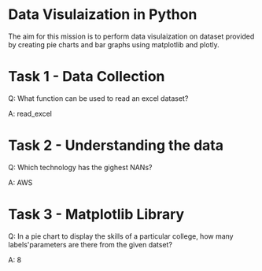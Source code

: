 # Data Visulaization in Python

The aim for this mission  is to perform data visulaization on dataset provided by creating pie charts and bar graphs using matplotlib and plotly.

# Task 1 - Data Collection
Q: What function can be used to read an excel dataset?

A: read_excel

# Task 2 - Understanding the data
Q: Which technology has the gighest NANs?

A: AWS

# Task 3 - Matplotlib Library
Q: In a pie chart to display the skills of a particular college, how many labels'parameters are there from the given datset?

A: 8
